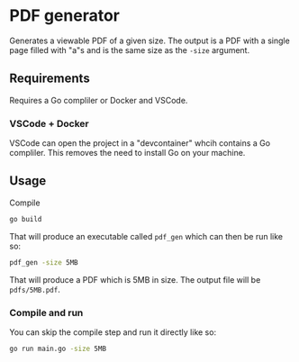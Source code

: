 # PDF generator

Generates a viewable PDF of a given size. The output is a PDF with a single page filled with "a"s and is the same size as the `-size` argument.

## Requirements

Requires a Go compliler or Docker and VSCode.

### VSCode + Docker 

VSCode can open the project in a "devcontainer" whcih contains a Go compliler. This removes the need to install Go on your machine. 

## Usage 

 Compile

```bash 
go build
```
That will produce an executable called `pdf_gen` which can then be run like so:

```bash
pdf_gen -size 5MB
```

That will produce a PDF which is 5MB in size. The output file will be `pdfs/5MB.pdf`.

### Compile and run

You can skip the compile step and run it directly like so:

```bash
go run main.go -size 5MB
```
